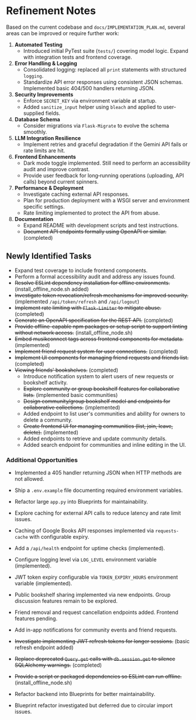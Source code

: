 # Refinement Notes

Based on the current codebase and `docs/IMPLEMENTATION_PLAN.md`, several areas can be improved or require further work:

1. **Automated Testing**
   - Introduced initial PyTest suite (`tests/`) covering model logic. Expand with integration tests and frontend coverage.
2. **Error Handling & Logging**
   - Consolidated logging: replaced all `print` statements with structured `logging`.
   - Standardize API error responses using consistent JSON schemas. Implemented basic 404/500 handlers returning JSON.
3. **Security Improvements**
   - Enforce `SECRET_KEY` via environment variable at startup.
   - Added `sanitize_input` helper using `bleach` and applied to user-supplied fields.
4. **Database Schema**
   - Consider migrations via `Flask-Migrate` to evolve the schema smoothly.
5. **LLM Integration Resilience**
   - Implement retries and graceful degradation if the Gemini API fails or rate limits are hit.
6. **Frontend Enhancements**
   - Dark mode toggle implemented. Still need to perform an accessibility audit and improve contrast.
   - Provide user feedback for long‑running operations (uploading, API calls) beyond current spinners.
7. **Performance & Deployment**
   - Investigate caching external API responses.
   - Plan for production deployment with a WSGI server and environment specific settings.
   - Rate limiting implemented to protect the API from abuse.
8. **Documentation**
    - Expand README with development scripts and test instructions.
    - ~~Document API endpoints formally using OpenAPI or similar.~~ (completed)

## Newly Identified Tasks

- Expand test coverage to include frontend components.
- Perform a formal accessibility audit and address any issues found.
- ~~Resolve ESLint dependency installation for offline environments.~~ (install_offline_node.sh added)
- ~~Investigate token revocation/refresh mechanisms for improved security.~~ (implemented `/api/token/refresh` and `/api/logout`)
- ~~Implement rate limiting with `Flask-Limiter` to mitigate abuse.~~ (completed)
- ~~Generate an OpenAPI specification for the REST API.~~ (completed)
- ~~Provide offline-capable npm packages or setup script to support linting without network access.~~ (install_offline_node.sh)
- ~~Embed musikconnect tags across frontend components for metadata.~~ (implemented)
- ~~Implement friend request system for user connections.~~ (completed)
- ~~Implement UI components for managing friend requests and friends list.~~ (completed)
- ~~Viewing friends' bookshelves.~~ (completed)
  - Introduce notification system to alert users of new requests or bookshelf activity.
  - ~~Explore community or group bookshelf features for collaborative lists.~~ (implemented basic communities)
  - ~~Design community/group bookshelf model and endpoints for collaborative collections.~~ (implemented)
  - Added endpoint to list user's communities and ability for owners to delete a community.
  - ~~Create frontend UI for managing communities (list, join, leave, delete).~~ (implemented)
  - Added endpoints to retrieve and update community details.
  - Added search endpoint for communities and inline editing in the UI.

### Additional Opportunities
- Implemented a 405 handler returning JSON when HTTP methods are not allowed.
- Ship a `.env.example` file documenting required environment variables.
- Refactor large `app.py` into Blueprints for maintainability.
- Explore caching for external API calls to reduce latency and rate limit issues.
- Caching of Google Books API responses implemented via `requests-cache` with configurable expiry.
- Add a `/api/health` endpoint for uptime checks (implemented).
- Configure logging level via `LOG_LEVEL` environment variable (implemented).
- JWT token expiry configurable via `TOKEN_EXPIRY_HOURS` environment variable (implemented).
- Public bookshelf sharing implemented via new endpoints. Group discussion features remain to be explored.
- Friend removal and request cancellation endpoints added. Frontend features pending.
- Add in-app notifications for community events and friend requests.
 - ~~Investigate implementing JWT refresh tokens for longer sessions.~~ (basic refresh endpoint added)

- ~~Replace deprecated `Query.get` calls with `db.session.get` to silence SQLAlchemy warnings.~~ (completed)
- ~~Provide a script or packaged dependencies so ESLint can run offline.~~ (install_offline_node.sh)
- Refactor backend into Blueprints for better maintainability.
- Blueprint refactor investigated but deferred due to circular import issues.
